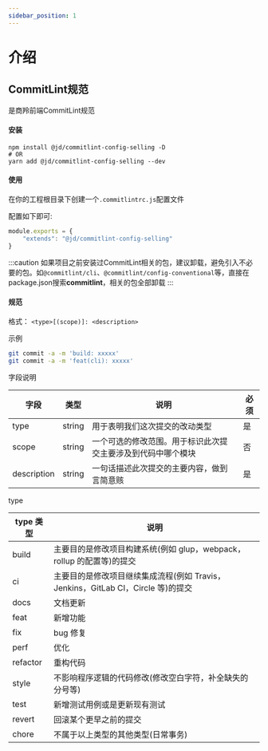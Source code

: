 ```yaml
---
sidebar_position: 1
---
```

# 介绍
## CommitLint规范
是商羚前端CommitLint规范
#### 安装
```shell
npm install @jd/commitlint-config-selling -D
# OR
yarn add @jd/commitlint-config-selling --dev
```
#### 使用
在你的工程根目录下创建一个`.commitlintrc.js`配置文件

配置如下即可:
```js
module.exports = {
    "extends": "@jd/commitlint-config-selling"
}
```

:::caution
如果项目之前安装过CommitLint相关的包，建议卸载，避免引入不必要的包。如`@commitlint/cli`、`@commitlint/config-conventional`等，直接在package.json搜索**commitlint**，相关的包全部卸载
:::
#### 规范
格式： `<type>[(scope)]: <description>`

示例

```bash
git commit -a -m 'build: xxxxx'
git commit -a -m 'feat(cli): xxxxx'
```

字段说明

| 字段        | 类型   | 说明                                                         | 必须 |
| ----------- | ------ | ------------------------------------------------------------ | ---- |
| type        | string | 用于表明我们这次提交的改动类型                               | 是   |
| scope       | string | 一个可选的修改范围。用于标识此次提交主要涉及到代码中哪个模块 | 否   |
| description | string | 一句话描述此次提交的主要内容，做到言简意赅                   | 是   |

type

| type 类型 | 说明                                                                             |
| --------- | -------------------------------------------------------------------------------- |
| build     | 主要目的是修改项目构建系统(例如 glup，webpack，rollup 的配置等)的提交            |
| ci        | 主要目的是修改项目继续集成流程(例如 Travis，Jenkins，GitLab CI，Circle 等)的提交 |
| docs      | 文档更新                                                                         |
| feat      | 新增功能                                                                         |
| fix       | bug 修复                                                                         |
| perf      | 优化                                                                             |
| refactor  | 重构代码                                                                         |
| style     | 不影响程序逻辑的代码修改(修改空白字符，补全缺失的分号等)                         |
| test      | 新增测试用例或是更新现有测试                                                     |
| revert    | 回滚某个更早之前的提交                                                           |
| chore     | 不属于以上类型的其他类型(日常事务)                                               |
